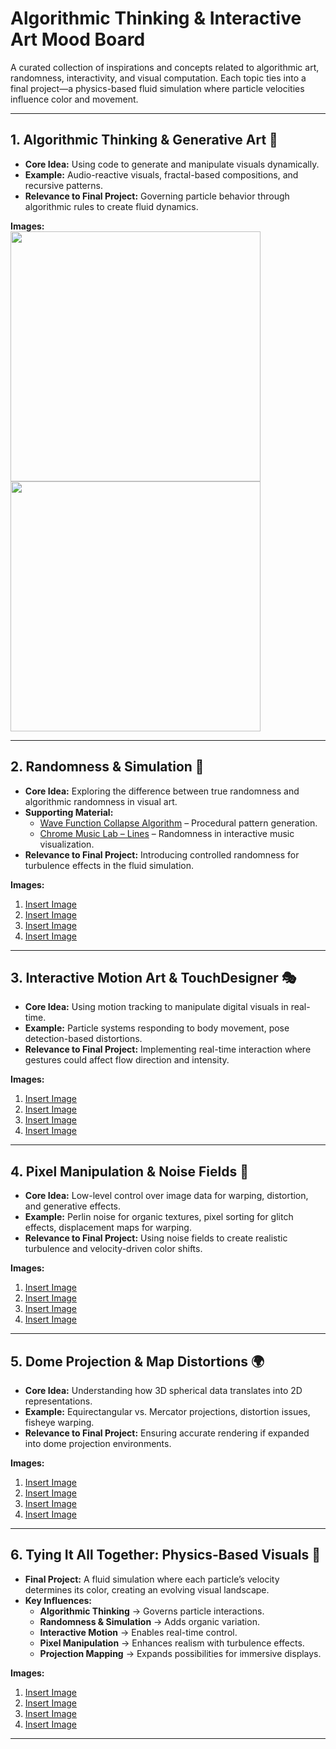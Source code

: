 # **Algorithmic Thinking & Interactive Art Mood Board**  

A curated collection of inspirations and concepts related to algorithmic art, randomness, interactivity, and visual computation. Each topic ties into a final project—a physics-based fluid simulation where particle velocities influence color and movement.  

---

## **1. Algorithmic Thinking & Generative Art** 🎨  
- **Core Idea:** Using code to generate and manipulate visuals dynamically.  
- **Example:** Audio-reactive visuals, fractal-based compositions, and recursive patterns.  
- **Relevance to Final Project:** Governing particle behavior through algorithmic rules to create fluid dynamics.  

**Images:**  
<img src="https://upload.wikimedia.org/wikipedia/commons/thumb/2/21/Mandel_zoom_00_mandelbrot_set.jpg/200px-Mandel_zoom_00_mandelbrot_set.jpg" width="400">
<img src="https://onetwothree.net/sites/default/files/portfolio/plotter-drawings/image/tree_1.png" width="400">



---

## **2. Randomness & Simulation** 🎲  
- **Core Idea:** Exploring the difference between true randomness and algorithmic randomness in visual art.  
- **Supporting Material:**  
  - [Wave Function Collapse Algorithm](https://www.youtube.com/watch?v=5iSAvzU2WYY) – Procedural pattern generation.  
  - [Chrome Music Lab – Lines](https://lines.chromeexperiments.com/) – Randomness in interactive music visualization.  
- **Relevance to Final Project:** Introducing controlled randomness for turbulence effects in the fluid simulation.  

**Images:**  
1. [Insert Image](#)  
2. [Insert Image](#)  
3. [Insert Image](#)  
4. [Insert Image](#)  

---

## **3. Interactive Motion Art & TouchDesigner** 🎭  
- **Core Idea:** Using motion tracking to manipulate digital visuals in real-time.  
- **Example:** Particle systems responding to body movement, pose detection-based distortions.  
- **Relevance to Final Project:** Implementing real-time interaction where gestures could affect flow direction and intensity.  

**Images:**  
1. [Insert Image](#)  
2. [Insert Image](#)  
3. [Insert Image](#)  
4. [Insert Image](#)  

---

## **4. Pixel Manipulation & Noise Fields** 🔢  
- **Core Idea:** Low-level control over image data for warping, distortion, and generative effects.  
- **Example:** Perlin noise for organic textures, pixel sorting for glitch effects, displacement maps for warping.  
- **Relevance to Final Project:** Using noise fields to create realistic turbulence and velocity-driven color shifts.  

**Images:**  
1. [Insert Image](#)  
2. [Insert Image](#)  
3. [Insert Image](#)  
4. [Insert Image](#)  

---

## **5. Dome Projection & Map Distortions** 🌍  
- **Core Idea:** Understanding how 3D spherical data translates into 2D representations.  
- **Example:** Equirectangular vs. Mercator projections, distortion issues, fisheye warping.  
- **Relevance to Final Project:** Ensuring accurate rendering if expanded into dome projection environments.  

**Images:**  
1. [Insert Image](#)  
2. [Insert Image](#)  
3. [Insert Image](#)  
4. [Insert Image](#)  

---

## **6. Tying It All Together: Physics-Based Visuals** 🔬  
- **Final Project:** A fluid simulation where each particle’s velocity determines its color, creating an evolving visual landscape.  
- **Key Influences:**  
  - **Algorithmic Thinking** → Governs particle interactions.  
  - **Randomness & Simulation** → Adds organic variation.  
  - **Interactive Motion** → Enables real-time control.  
  - **Pixel Manipulation** → Enhances realism with turbulence effects.  
  - **Projection Mapping** → Expands possibilities for immersive displays.  

**Images:**  
1. [Insert Image](#)  
2. [Insert Image](#)  
3. [Insert Image](#)  
4. [Insert Image](#)  

---
